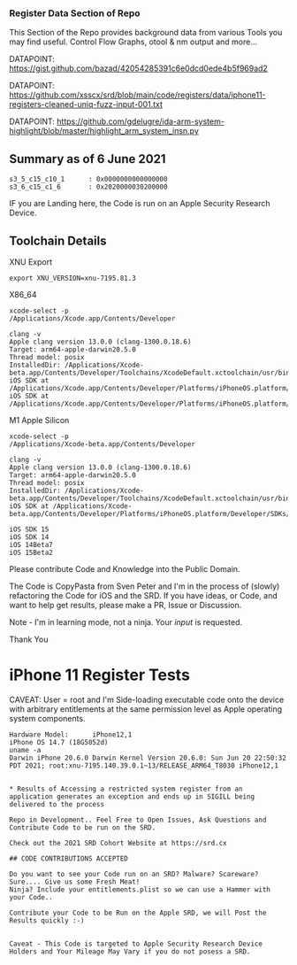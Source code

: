 ### Register Data Section of Repo

This Section of the Repo provides background data from various Tools you may find useful. Control Flow Graphs, otool & nm output and more...

DATAPOINT: https://gist.github.com/bazad/42054285391c6e0dcd0ede4b5f969ad2

DATAPOINT: https://github.com/xsscx/srd/blob/main/code/registers/data/iphone11-registers-cleaned-uniq-fuzz-input-001.txt

DATAPOINT: https://github.com/gdelugre/ida-arm-system-highlight/blob/master/highlight_arm_system_insn.py

Summary as of 6 June 2021
------
```
s3_5_c15_c10_1      : 0x0000000000000000
s3_6_c15_c1_6       : 0x2020000030200000
```
IF you are Landing here, the Code is run on an Apple Security Research Device. 

Toolchain Details
-----
XNU Export
```
export XNU_VERSION=xnu-7195.81.3
```
X86_64
```
xcode-select -p
/Applications/Xcode.app/Contents/Developer

clang -v
Apple clang version 13.0.0 (clang-1300.0.18.6)
Target: arm64-apple-darwin20.5.0
Thread model: posix
InstalledDir: /Applications/Xcode-beta.app/Contents/Developer/Toolchains/XcodeDefault.xctoolchain/usr/bin
iOS SDK at /Applications/Xcode.app/Contents/Developer/Platforms/iPhoneOS.platform/Developer/SDKs/iPhoneOS14.5.sdk
iOS SDK at /Applications/Xcode.app/Contents/Developer/Platforms/iPhoneOS.platform/Developer/SDKs/iPhoneOS15.0.sdk
```

M1 Apple Silicon
```
xcode-select -p
/Applications/Xcode-beta.app/Contents/Developer

clang -v
Apple clang version 13.0.0 (clang-1300.0.18.6)
Target: arm64-apple-darwin20.5.0
Thread model: posix
InstalledDir: /Applications/Xcode-beta.app/Contents/Developer/Toolchains/XcodeDefault.xctoolchain/usr/bin
iOS SDK at /Applications/Xcode-beta.app/Contents/Developer/Platforms/iPhoneOS.platform/Developer/SDKs/iPhoneOS15.0.sdk
```
```
iOS SDK 15
iOS SDK 14
iOS 14Beta7
iOS 15Beta2
```

Please contribute Code and Knowledge into the Public Domain.

The Code is CopyPasta from Sven Peter and I'm in the process of (slowly) refactoring the Code for iOS and the SRD. If you have ideas, or Code, and want to help get results, please make a PR, Issue or Discussion.

Note - I'm in learning mode, not a ninja. Your _input_ is requested.

Thank You

iPhone 11 Register Tests
=========
CAVEAT: User = root and I'm Side-loading executable code onto the device with arbitrary entitlements at the same permission level as Apple operating system components.
```
Hardware Model:      iPhone12,1
iPhone OS 14.7 (18G5052d)
uname -a
Darwin iPhone 20.6.0 Darwin Kernel Version 20.6.0: Sun Jun 20 22:50:32 PDT 2021; root:xnu-7195.140.39.0.1~13/RELEASE_ARM64_T8030 iPhone12,1
```
```

* Results of Accessing a restricted system register from an application generates an exception and ends up in SIGILL being delivered to the process

Repo in Development.. Feel Free to Open Issues, Ask Questions and Contribute Code to be run on the SRD.

Check out the 2021 SRD Cohort Website at https://srd.cx

## CODE CONTRIBUTIONS ACCEPTED

Do you want to see your Code run on an SRD? Malware? Scareware? Sure.... Give us some Fresh Meat! 
Ninja? Include your entitlements.plist so we can use a Hammer with your Code.. 

Contribute your Code to be Run on the Apple SRD, we will Post the Results quickly :-)


Caveat - This Code is targeted to Apple Security Research Device Holders and Your Mileage May Vary if you do not posess a SRD.

